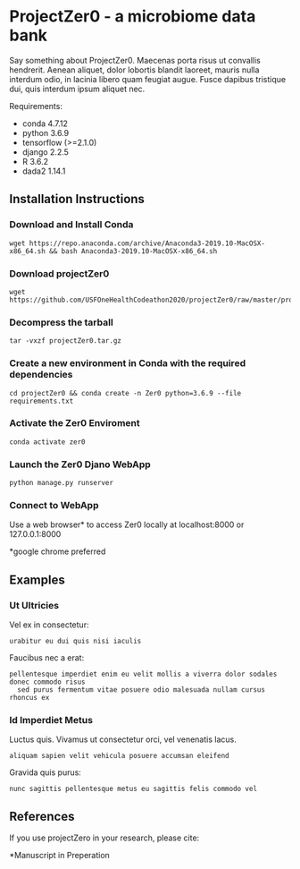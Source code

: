 # ProjectZer0 - a microbiome data bank
 
Say something about ProjectZer0. Maecenas porta risus ut convallis hendrerit. Aenean aliquet, dolor lobortis blandit laoreet, mauris nulla interdum odio, in lacinia libero quam feugiat augue. Fusce dapibus tristique dui, quis interdum ipsum aliquet nec. 

Requirements:
- conda 4.7.12
- python 3.6.9
- tensorflow (>=2.1.0)
- django 2.2.5
- R 3.6.2
- dada2 1.14.1

## Installation Instructions
    
### Download and Install Conda
    wget https://repo.anaconda.com/archive/Anaconda3-2019.10-MacOSX-x86_64.sh && bash Anaconda3-2019.10-MacOSX-x86_64.sh 
   
### Download projectZer0
    wget https://github.com/USFOneHealthCodeathon2020/projectZer0/raw/master/projectZer0.tar.gz
    
### Decompress the tarball
    tar -vxzf projectZer0.tar.gz
    
### Create a new environment in Conda with the required dependencies
    cd projectZer0 && conda create -n Zer0 python=3.6.9 --file requirements.txt
    
### Activate the Zer0 Enviroment
    conda activate zer0
    
### Launch the Zer0 Djano WebApp
    python manage.py runserver
    
### Connect to WebApp
   Use a web browser* to access Zer0 locally at localhost:8000 or 127.0.0.1:8000
    
   *google chrome preferred
 
## Examples

### Ut Ultricies 

Vel ex in consectetur:

    urabitur eu dui quis nisi iaculis

Faucibus nec a erat: 

    pellentesque imperdiet enim eu velit mollis a viverra dolor sodales donec commodo risus 
      sed purus fermentum vitae posuere odio malesuada nullam cursus rhoncus ex

### Id Imperdiet Metus 

Luctus quis. Vivamus ut consectetur orci, vel venenatis lacus. 

    aliquam sapien velit vehicula posuere accumsan eleifend
    
Gravida quis purus: 

    nunc sagittis pellentesque metus eu sagittis felis commodo vel
    
    
## References

If you use projectZero in your research, please cite:

*Manuscript in Preperation

